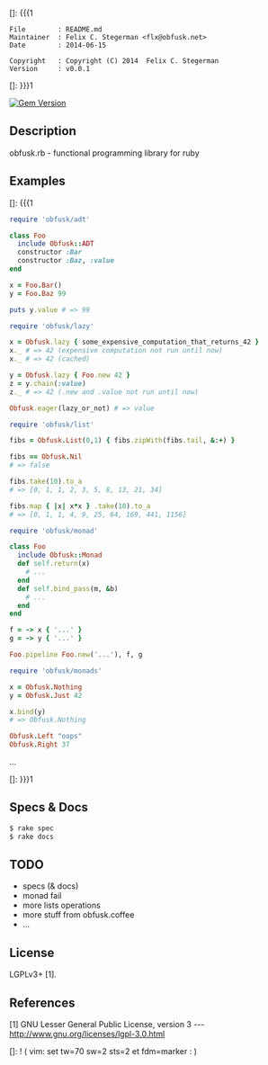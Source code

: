 []: {{{1

    File        : README.md
    Maintainer  : Felix C. Stegerman <flx@obfusk.net>
    Date        : 2014-06-15

    Copyright   : Copyright (C) 2014  Felix C. Stegerman
    Version     : v0.0.1

[]: }}}1

[![Gem Version](https://badge.fury.io/rb/obfusk.png)](https://badge.fury.io/rb/obfusk)

## Description

  obfusk.rb - functional programming library for ruby

## Examples
[]: {{{1

```ruby
require 'obfusk/adt'

class Foo
  include Obfusk::ADT
  constructor :Bar
  constructor :Baz, :value
end

x = Foo.Bar()
y = Foo.Baz 99

puts y.value # => 99
```

```ruby
require 'obfusk/lazy'

x = Obfusk.lazy { some_expensive_computation_that_returns_42 }
x._ # => 42 (expensive computation not run until now)
x._ # => 42 (cached)

y = Obfusk.lazy { Foo.new 42 }
z = y.chain(:value)
z._ # => 42 (.new and .value not run until now)

Obfusk.eager(lazy_or_not) # => value
```

```ruby
require 'obfusk/list'

fibs = Obfusk.List(0,1) { fibs.zipWith(fibs.tail, &:+) }

fibs == Obfusk.Nil
# => false

fibs.take(10).to_a
# => [0, 1, 1, 2, 3, 5, 8, 13, 21, 34]

fibs.map { |x| x*x } .take(10).to_a
# => [0, 1, 1, 4, 9, 25, 64, 169, 441, 1156]
```

```ruby
require 'obfusk/monad'

class Foo
  include Obfusk::Monad
  def self.return(x)
    # ...
  end
  def self.bind_pass(m, &b)
    # ...
  end
end

f = -> x { '...' }
g = -> y { '...' }

Foo.pipeline Foo.new('...'), f, g
```

```ruby
require 'obfusk/monads'

x = Obfusk.Nothing
y = Obfusk.Just 42

x.bind(y)
# => Obfusk.Nothing

Obfusk.Left "oops"
Obfusk.Right 37
```

...

[]: }}}1

## Specs & Docs

```bash
$ rake spec
$ rake docs
```

## TODO

  * specs (& docs)
  * monad fail
  * more lists operations
  * more stuff from obfusk.coffee
  * ...

## License

  LGPLv3+ [1].

## References

  [1] GNU Lesser General Public License, version 3
  --- http://www.gnu.org/licenses/lgpl-3.0.html

[]: ! ( vim: set tw=70 sw=2 sts=2 et fdm=marker : )
